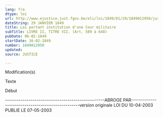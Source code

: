 ```yaml
---
lang: fra
dtype: loi
url: http://www.ejustice.just.fgov.be/eli/loi/1849/01/29/1849012950/justel
dateString: 29 JANVIER 1849
title: Loi portant institution d'une Cour militaire
subTitle: LIVRE II, TITRE VII. (Art. 589 à 648)
pubDate: 06-02-1849
startDate: 16-02-1849
number: 1849012950
updated: 
source: JUSTICE

---
```


 
 Modification(s) 
 
 
 Texte 

 
 

 Début 
 

---------------------------------------------------ABROGE PAR---------------------------------------------------version originale LOI DU 10-04-2003 PUBLIE LE 07-05-2003

